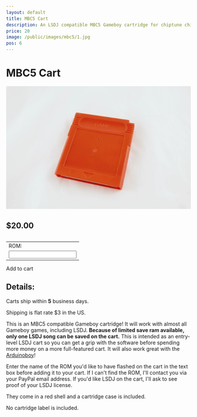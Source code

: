 ```yaml
---
layout: default
title: MBC5 Cart
description: An LSDJ compatible MBC5 Gameboy cartridge for chiptune chipmusic production and pokemon games
price: 20
image: /public/images/mbc5/1.jpg
pos: 6
---
```

# MBC5 Cart

<div class="gallery">
	<img src="/public/images/mbc5/1.jpg" alt="MBC5 compatible Gameboy flash cart">
</div>

## $20.00

<table>
	<form id="paypal" target="paypal" action="https://www.paypal.com/cgi-bin/webscr" method="post">
	<input type="hidden" name="cmd" value="_s-xclick">
	<input type="hidden" name="hosted_button_id" value="CTRYD9ZEJXBR4">
	<table>
	<tr><td><input type="hidden" name="on0" value="ROM:">ROM:</td></tr><tr><td><input type="text" name="os0" maxlength="200"></td></tr>
	</table>
	</form>
</table>

<div class="addToCart noselect" onclick="addToCart()">
  Add to cart
</div>

## Details:



Carts ship within **5** business days.

Shipping is flat rate $3 in the US.

This is an MBC5 compatible Gameboy cartridge! It will work with almost all Gameboy games, including LSDJ. **Because of limited save ram available, only one LSDJ song can be saved on the cart.** This is intended as an entry-level LSDJ cart so you can get a grip with the software before spending more money on a more full-featured cart. It will also work great with the [Arduinoboy](http://catskullelectronics.com/arduinoboy)!

Enter the name of the ROM you'd like to have flashed on the cart in the text box before adding it to your cart. If I can't find the ROM, I'll contact you via your PayPal email address. If you'd like LSDJ on the cart, I'll ask to see proof of your LSDJ license.

They come in a red shell and a cartridge case is included.

No cartridge label is included.
